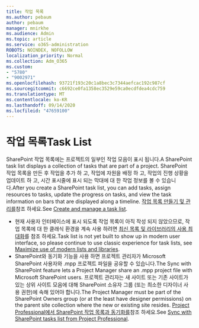 ```yaml
---
title: 작업 목록
ms.author: pebaum
author: pebaum
manager: mnirkhe
ms.audience: Admin
ms.topic: article
ms.service: o365-administration
ROBOTS: NOINDEX, NOFOLLOW
localization_priority: Normal
ms.collection: Adm_O365
ms.custom:
- "5780"
- "9002971"
ms.openlocfilehash: 93721f193c20c1a8bec3c7344aefcac192c987cf
ms.sourcegitcommit: c6692ce0fa1358ec3529e59ca0ecdfdea4cdc759
ms.translationtype: MT
ms.contentlocale: ko-KR
ms.lasthandoff: 09/14/2020
ms.locfileid: "47659100"
---
```

# <a name="task-list"></a><span data-ttu-id="244ae-102">작업 목록</span><span class="sxs-lookup"><span data-stu-id="244ae-102">Task List</span></span>

<span data-ttu-id="244ae-103">SharePoint 작업 목록에는 프로젝트의 일부인 작업 모음이 표시 됩니다.</span><span class="sxs-lookup"><span data-stu-id="244ae-103">A SharePoint task list displays a collection of tasks that are part of a project.</span></span> <span data-ttu-id="244ae-104">SharePoint 작업 목록을 만든 후 작업을 추가 하 고, 작업에 자원을 배정 하 고, 작업의 진행 상황을 업데이트 하 고, 시간 표시줄에 표시 되는 막대에 대 한 작업 정보를 볼 수 있습니다.</span><span class="sxs-lookup"><span data-stu-id="244ae-104">After you create a SharePoint task list, you can add tasks, assign resources to tasks, update the progress on tasks, and view the task information on bars that are displayed along a timeline.</span></span> <span data-ttu-id="244ae-105">[작업 목록 만들기 및 관리를](https://support.microsoft.com/office/466ad207-46fd-4c77-9af1-41bc23cec21a)참조 하세요.</span><span class="sxs-lookup"><span data-stu-id="244ae-105">See [Create and manage a task list](https://support.microsoft.com/office/466ad207-46fd-4c77-9af1-41bc23cec21a).</span></span>  

-   <span data-ttu-id="244ae-106">현재 사용자 인터페이스에 표시 되도록 작업 목록이 아직 작성 되지 않았으므로, 작업 목록에 대 한 클래식 환경을 계속 사용 하려면 [최신 목록 및 라이브러리의 사용 최대화](https://docs.microsoft.com/sharepoint/dev/transform/modernize-userinterface-lists-and-libraries)를 참조 하세요.</span><span class="sxs-lookup"><span data-stu-id="244ae-106">Task list is not yet built to show up in modern user interface, so please continue to use classic experience for task lists, see [Maximize use of modern lists and libraries](https://docs.microsoft.com/sharepoint/dev/transform/modernize-userinterface-lists-and-libraries).</span></span>
-   <span data-ttu-id="244ae-107">SharePoint와 동기화 기능을 사용 하면 프로젝트 관리자가 Microsoft SharePoint 사용자와 .mpp 프로젝트 파일을 공유할 수 있습니다.</span><span class="sxs-lookup"><span data-stu-id="244ae-107">The Sync with SharePoint feature lets a Project Manager share an .mpp project file with Microsoft SharePoint users.</span></span> <span data-ttu-id="244ae-108">프로젝트 관리자는 새 사이트 또는 기존 사이트가 있는 상위 사이트 모음에 대해 SharePoint 소유자 그룹 (또는 최소한 디자이너 사용 권한)에 속해 있어야 합니다.</span><span class="sxs-lookup"><span data-stu-id="244ae-108">The Project Manager must be part of the SharePoint Owners group (or at the least have designer permissions) on the parent site collection where the new or existing site resides.</span></span> <span data-ttu-id="244ae-109">[Project Professional에서 SharePoint 작업 목록과 동기화를](https://docs.microsoft.com/office/troubleshoot/project/sync-with-tasks-from-project)참조 하세요.</span><span class="sxs-lookup"><span data-stu-id="244ae-109">See [Sync with SharePoint tasks list from Project Professional](https://docs.microsoft.com/office/troubleshoot/project/sync-with-tasks-from-project).</span></span>